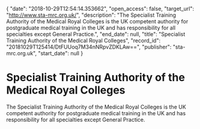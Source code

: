 {
  "date": "2018-10-29T12:54:14.353662", 
  "open_access": false, 
  "target_url": "http://www.sta-mrc.org.uk/", 
  "description": "The Specialist Training Authority of the Medical Royal Colleges is the UK competent authority for postgraduate medical training in the UK and has responsibility for all specialties except General Practice.", 
  "end_date": null, 
  "title": "Specialist Training Authority of the Medical Royal Colleges", 
  "record_id": "20181029T125414/DtFUUoq7M34nNRpvZDKLAw==", 
  "publisher": "sta-mrc.org.uk", 
  "start_date": null
}

# Specialist Training Authority of the Medical Royal Colleges

The Specialist Training Authority of the Medical Royal Colleges is the UK competent authority for postgraduate medical training in the UK and has responsibility for all specialties except General Practice.